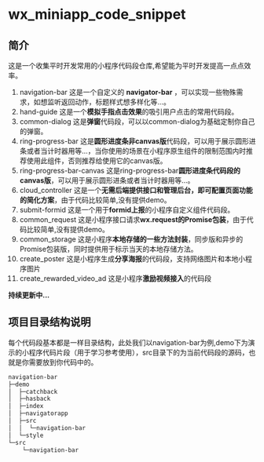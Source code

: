 # wx_miniapp_code_snippet
## 简介
这是一个收集平时开发常用的小程序代码段仓库,希望能为平时开发提高一点点效率。
1. navigation-bar 这是一个自定义的 **navigator-bar** ，可以实现一些物殊需求，如想监听返回动作，标题样式想多样化等...。
2. hand-guide 这是一个**模拟手指点击效果**的吸引用户点击的常用代码段。
3. common-dialog 这是**弹窗**代码段，可以以common-dialog为基础定制你自己的弹窗。
4. ring-progress-bar 这是**圆形进度条非canvas版**代码段，可以用于展示圆形进条或者当计时器用等...，当你使用的场景在小程序原生组件的限制范围内时推荐使用此组件，否则推荐给使用它的canvas版。
5. ring-progress-bar-canvas 这是ring-progress-bar**圆形进度条代码段的canvas版**，可以用于展示圆形进条或者当计时器用等...。
6. cloud_controller 这是一个**无需后端提供接口和管理后台，即可配置页面功能的简化方案**，由于代码比较简单,没有提供demo。
7. submit-formid 这是一个用于**formid上报**的小程序自定义组件代码段。
8. common_request 这是小程序接口请求**wx.request的Promise包装**，由于代码比较简单,没有提供demo。
9. common_storage 这是小程序**本地存储的一些方法封装**，同步版和异步的Promise包装版，同时提供用于标示当天的本地存储方法。
10. create_poster 这是小程序生成**分享海报**的代码段，支持网络图片和本地小程序图片
11. create_rewarded_video_ad 这是小程序**激励视频接入**的代码段

**持续更新中...**

## 项目目录结构说明
每个代码段基本都是一样目录结构，此处我们以navigation-bar为例,demo下为演示的小程序代码片段（用于学习参考使用），src目录下的为当前代码段的源码，也就是你需要放到你代码中的。
``` markdown
navigation-bar
├─demo
│  ├─catchback
│  ├─hasback
│  ├─index
│  ├─navigatorapp
│  ├─src
│  │  └─navigation-bar
│  └─style
└─src
    └─navigation-bar
```